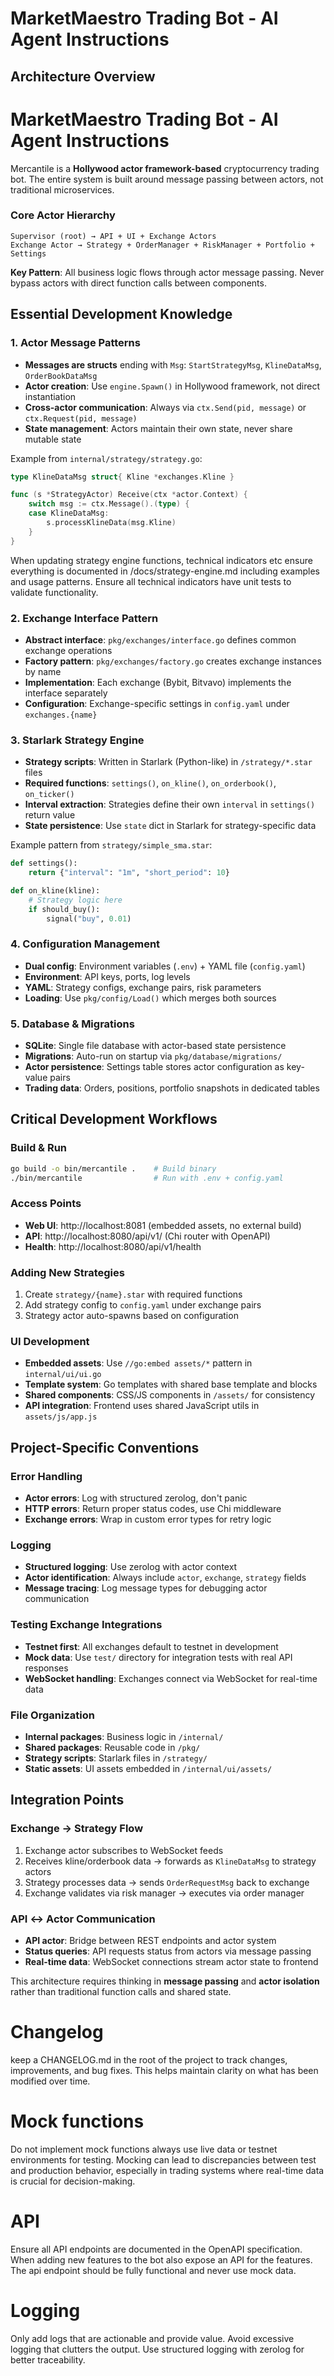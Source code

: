 # MarketMaestro Trading Bot - AI Agent Instructions

## Architecture Overview

# MarketMaestro Trading Bot - AI Agent Instructions
Mercantile is a **Hollywood actor framework-based** cryptocurrency trading bot. The entire system is built around message passing between actors, not traditional microservices.

### Core Actor Hierarchy
```
Supervisor (root) → API + UI + Exchange Actors
Exchange Actor → Strategy + OrderManager + RiskManager + Portfolio + Settings
```

**Key Pattern**: All business logic flows through actor message passing. Never bypass actors with direct function calls between components.

## Essential Development Knowledge

### 1. Actor Message Patterns
- **Messages are structs** ending with `Msg`: `StartStrategyMsg`, `KlineDataMsg`, `OrderBookDataMsg`
- **Actor creation**: Use `engine.Spawn()` in Hollywood framework, not direct instantiation
- **Cross-actor communication**: Always via `ctx.Send(pid, message)` or `ctx.Request(pid, message)`
- **State management**: Actors maintain their own state, never share mutable state

Example from `internal/strategy/strategy.go`:
```go
type KlineDataMsg struct{ Kline *exchanges.Kline }

func (s *StrategyActor) Receive(ctx *actor.Context) {
    switch msg := ctx.Message().(type) {
    case KlineDataMsg:
        s.processKlineData(msg.Kline)
    }
}
```

When updating strategy engine functions, technical indicators etc ensure everything is documented in /docs/strategy-engine.md including examples and usage patterns. Ensure all technical indicators have unit tests to validate functionality.

### 2. Exchange Interface Pattern
- **Abstract interface**: `pkg/exchanges/interface.go` defines common exchange operations
- **Factory pattern**: `pkg/exchanges/factory.go` creates exchange instances by name
- **Implementation**: Each exchange (Bybit, Bitvavo) implements the interface separately
- **Configuration**: Exchange-specific settings in `config.yaml` under `exchanges.{name}`

### 3. Starlark Strategy Engine
- **Strategy scripts**: Written in Starlark (Python-like) in `/strategy/*.star` files
- **Required functions**: `settings()`, `on_kline()`, `on_orderbook()`, `on_ticker()`
- **Interval extraction**: Strategies define their own `interval` in `settings()` return value
- **State persistence**: Use `state` dict in Starlark for strategy-specific data

Example pattern from `strategy/simple_sma.star`:
```python
def settings():
    return {"interval": "1m", "short_period": 10}

def on_kline(kline):
    # Strategy logic here
    if should_buy():
        signal("buy", 0.01)
```

### 4. Configuration Management
- **Dual config**: Environment variables (`.env`) + YAML file (`config.yaml`)
- **Environment**: API keys, ports, log levels
- **YAML**: Strategy configs, exchange pairs, risk parameters
- **Loading**: Use `pkg/config/Load()` which merges both sources

### 5. Database & Migrations
- **SQLite**: Single file database with actor-based state persistence
- **Migrations**: Auto-run on startup via `pkg/database/migrations/`
- **Actor persistence**: Settings table stores actor configuration as key-value pairs
- **Trading data**: Orders, positions, portfolio snapshots in dedicated tables

## Critical Development Workflows

### Build & Run
```bash
go build -o bin/mercantile .    # Build binary
./bin/mercantile                # Run with .env + config.yaml
```

### Access Points
- **Web UI**: http://localhost:8081 (embedded assets, no external build)
- **API**: http://localhost:8080/api/v1/ (Chi router with OpenAPI)
- **Health**: http://localhost:8080/api/v1/health

### Adding New Strategies
1. Create `strategy/{name}.star` with required functions
2. Add strategy config to `config.yaml` under exchange pairs
3. Strategy actor auto-spawns based on configuration

### UI Development
- **Embedded assets**: Use `//go:embed assets/*` pattern in `internal/ui/ui.go`
- **Template system**: Go templates with shared base template and blocks
- **Shared components**: CSS/JS components in `/assets/` for consistency
- **API integration**: Frontend uses shared JavaScript utils in `assets/js/app.js`

## Project-Specific Conventions

### Error Handling
- **Actor errors**: Log with structured zerolog, don't panic
- **HTTP errors**: Return proper status codes, use Chi middleware
- **Exchange errors**: Wrap in custom error types for retry logic

### Logging
- **Structured logging**: Use zerolog with actor context
- **Actor identification**: Always include `actor`, `exchange`, `strategy` fields
- **Message tracing**: Log message types for debugging actor communication

### Testing Exchange Integrations
- **Testnet first**: All exchanges default to testnet in development
- **Mock data**: Use `test/` directory for integration tests with real API responses
- **WebSocket handling**: Exchanges connect via WebSocket for real-time data

### File Organization
- **Internal packages**: Business logic in `/internal/`
- **Shared packages**: Reusable code in `/pkg/`
- **Strategy scripts**: Starlark files in `/strategy/`
- **Static assets**: UI assets embedded in `/internal/ui/assets/`

## Integration Points

### Exchange → Strategy Flow
1. Exchange actor subscribes to WebSocket feeds
2. Receives kline/orderbook data → forwards as `KlineDataMsg` to strategy actors
3. Strategy processes data → sends `OrderRequestMsg` back to exchange
4. Exchange validates via risk manager → executes via order manager

### API ↔ Actor Communication
- **API actor**: Bridge between REST endpoints and actor system
- **Status queries**: API requests status from actors via message passing
- **Real-time data**: WebSocket connections stream actor state to frontend

This architecture requires thinking in **message passing** and **actor isolation** rather than traditional function calls and shared state.

# Changelog

keep a CHANGELOG.md in the root of the project to track changes, improvements, and bug fixes. This helps maintain clarity on what has been modified over time.

# Mock functions

Do not implement mock functions always use live data or testnet environments for testing. Mocking can lead to discrepancies between test and production behavior, especially in trading systems where real-time data is crucial for decision-making.

# API

Ensure all API endpoints are documented in the OpenAPI specification. When adding new features to the bot also expose an API for the features. The api endpoint should be fully functional and never use mock data.

# Logging

Only add logs that are actionable and provide value. Avoid excessive logging that clutters the output. Use structured logging with zerolog for better traceability.